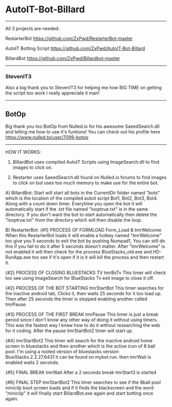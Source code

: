 # AutoIT-Bot-Billard

---------------------------------------------------------
All 3 projects are needed:

RestarterBot
https://github.com/ZxPwd/RestarterBot-master

AutoIT Botting Script
https://github.com/ZxPwd/AutoIT-Bot-Billard

BillardBot
https://github.com/ZxPwd/Billardbot-master

---------------------------------------------------------

### StevenIT3
Also a big thank you to StevenIT3 for helping me how BIG TIME on getting the script too work
I really appreciate it man!

---------------------------------------------------------
## BotOp
Big thank you too BotOp from Nulled.io for his awesome SaeedSearch.dll and telling me how
to use it's funtions! You can check out his profile here https://www.nulled.to/user/7099-botop

---------------------------------------------------------


HOW IT WORKS:

1) BillardBot uses compiled AutoIT Scripts using ImageSearch.dll
 to find images to click on. 

2) Restarter uses SaeedSearch.dll found on Nulled.io forums to find 
images to click on but uses too much memory to make use for the entire bot.


A) BillardBot:
Start will start all bots in the CurrentDir folder named "bots" which is the 
location of the compiled autoit script Bot1, Bot2, Bot3, Bot4. Along with a 
count down timer. Everytime you open the bot it will automatically start if 
the .txt file named "looptrue.txt" is in the same directory. If you don't want 
the bot to start automatically then delete the "looptrue.txt" from the
 directory which will then disable the loop.

B) RestarterBot:
{#1} PROCESS OF FORMLOAD
Form_Load & tmrWelcome
When this RestarterBot loads it will enable a hotkey named "tmrWelcome" too 
give you 5 seconds to exit the bot by pushing Numpad1, You can still do this 
if you fail to do it after 5 seconds doesn't matter. After "tmrWelcome" is not
 enabled it will then check for the process BlueStacks_old.exe and HD-RunApp.exe 
 too see if it's open if it is it will kill the process and then restart it. 

{#2} PROCESS OF CLOSING BLUESTACKS TV
tmrBsTv
This timer will check too see using ImageSearch for BlueStacks Tv exit 
image to close it off.

{#2} PROCESS OF THE BOT STARTING
tmrStartBot
This timer searches for the inactive android tab, Clicks it, then waits 25 seconds 
for it too load up. Then after 25 seconds the timer is stopped enabling 
another called tmrPause.

{#3} PROCESS OF THE FIRST BREAK
tmrPause
This timer is just a break period since I don't know any other way of doing it
 without using timers. This was the fastest way I knew how to do it without 
 researching the web for it coding. After the pause tmrStartBot2 
 timer will start up.

{#4} 
tmrStartBot2
This timer will search for the inactive android home screen in bluestacks
 and then another which is the active icon of 8 ball pool. I'm using a rooted 
 version of bluestacks version: BlueStacks.2.2.27.6431 it can be found 
 on mybot.run. then tmrWait is enabled waits 2 seconds.

{#5} FINAL BREAK
tmrWait
After a 2 seconds break tmrStart3 is started

{#6} FINAL STEP
tmrStartBot2
This timer searches to see if the 8ball pool miniclip boot screen loads 
and if it finds the blackscreen and the word "miniclip" it will finally 
start BillardBot.exe again and start botting once again.












